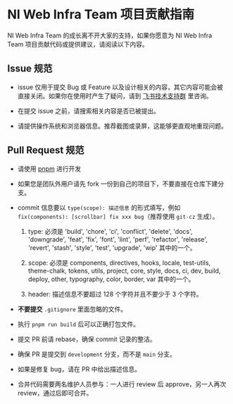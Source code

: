 # NI Web Infra Team 项目贡献指南

NI Web Infra Team 的成长离不开大家的支持，如果你愿意为 NI Web Infra Team 项目贡献代码或提供建议，请阅读以下内容。

## Issue 规范

- issue 仅用于提交 Bug 或 Feature 以及设计相关的内容，其它内容可能会被直接关闭。如果你在使用时产生了疑问，请到 [飞书技术支持群](https://applink.feishu.cn/client/chat/chatter/add_by_link?link_token=183k911b-f101-43dc-95bd-027d37ed1310) 里咨询。

- 在提交 issue 之前，请搜索相关内容是否已被提出。

- 请提供操作系统和浏览器信息。推荐截图或录屏，这能够更直观地重现问题。

## Pull Request 规范

- 请使用 [pnpm](https://pnpm.io/zh/) 进行开发
- 如果您是团队外用户请先 fork 一份到自己的项目下，不要直接在仓库下建分支。
- commit 信息要以 `type(scope): 描述信息` 的形式填写，例如 `fix(components): [scrollbar] fix xxx bug`（推荐使用 `git-cz` 生成）。

  1. type: 必须是 'build', 'chore', 'ci', 'conflict', 'delete', 'docs', 'downgrade', 'feat', 'fix', 'font', 'lint', 'perf', 'refactor', 'release', 'revert', 'stash', 'style', 'test', 'upgrade', 'wip' 其中的一个。

  2. scope: 必须是 components, directives, hooks, locale, test-utils, theme-chalk, tokens, utils, project, core, style, docs, ci, dev, build, deploy, other, typography, color, border, var 其中的一个。

  3. header: 描述信息不要超过 128 个字符并且不要少于 3 个字符。

- **不要提交** `.gitignore` 里面忽略的文件。
- 执行 `pnpm run build` 后可以正确打包文件。
- 提交 PR 前请 rebase，确保 commit 记录的整洁。
- 确保 PR 是提交到 `development` 分支，而不是 `main` 分支。
- 如果是修复 bug，请在 PR 中给出描述信息。
- 合并代码需要两名维护人员参与：一人进行 review 后 approve，另一人再次 review，通过后即可合并。
